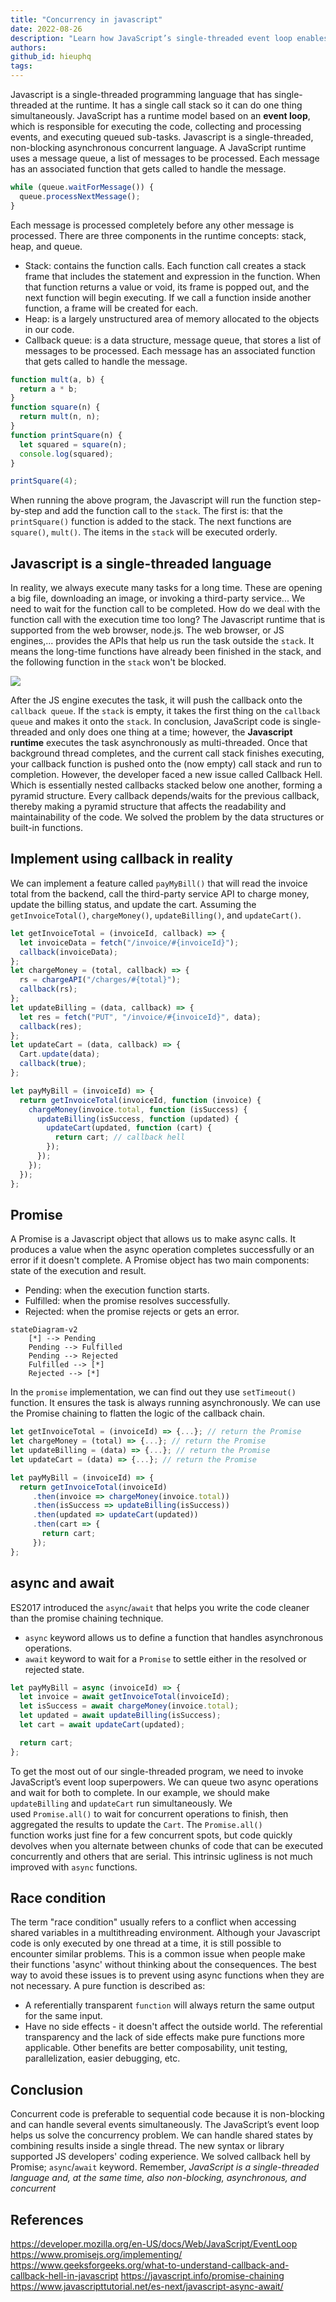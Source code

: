 ```yaml
---
title: "Concurrency in javascript"
date: 2022-08-26
description: "Learn how JavaScript’s single-threaded event loop enables asynchronous, non-blocking concurrency using callbacks, Promises, and async/await to handle tasks efficiently and avoid callback hell."
authors: 
github_id: hieuphq
tags: 
---
```


Javascript is a single-threaded programming language that has single-threaded at the runtime. It has a single call stack so it can do one thing simultaneously. JavaScript has a runtime model based on an **event loop**, which is responsible for executing the code, collecting and processing events, and executing queued sub-tasks. Javascript is a single-threaded, non-blocking asynchronous concurrent language. A JavaScript runtime uses a message queue, a list of messages to be processed. Each message has an associated function that gets called to handle the message.

```javascript
while (queue.waitForMessage()) {
  queue.processNextMessage();
}
```

Each message is processed completely before any other message is processed. There are three components in the runtime concepts: stack, heap, and queue.

- Stack: contains the function calls. Each function call creates a stack frame that includes the statement and expression in the function. When that function returns a value or void, its frame is popped out, and the next function will begin executing. If we call a function inside another function, a frame will be created for each.
- Heap: is a largely unstructured area of memory allocated to the objects in our code.
- Callback queue: is a data structure, message queue, that stores a list of messages to be processed. Each message has an associated function that gets called to handle the message.

```javascript
function mult(a, b) {
  return a * b;
}
function square(n) {
  return mult(n, n);
}
function printSquare(n) {
  let squared = square(n);
  console.log(squared);
}

printSquare(4);
```

When running the above program, the Javascript will run the function step-by-step and add the function call to the `stack`. The first is: that the `printSquare()` function is added to the stack. The next functions are `square()`, `mult()`. The items in the `stack` will be executed orderly.

## Javascript is a single-threaded language

In reality, we always execute many tasks for a long time. These are opening a big file, downloading an image, or invoking a third-party service... We need to wait for the function call to be completed. How do we deal with the function call with the execution time too long? The Javascript runtime that is supported from the web browser, node.js. The web browser, or JS engines,... provides the APIs that help us run the task outside the `stack`. It means the long-time functions have already been finished in the stack, and the following function in the `stack` won't be blocked.

![](assets/concurrency-in-javascript_javascript-concurrency-model.webp)

After the JS engine executes the task, it will push the callback onto the `callback queue`. If the `stack` is empty, it takes the first thing on the `callback queue` and makes it onto the `stack`. In conclusion, JavaScript code is single-threaded and only does one thing at a time; however, the **Javascript runtime** executes the task asynchronously as multi-threaded. Once that background thread completes, and the current call stack finishes executing, your callback function is pushed onto the (now empty) call stack and run to completion. However, the developer faced a new issue called Callback Hell. Which is essentially nested callbacks stacked below one another, forming a pyramid structure. Every callback depends/waits for the previous callback, thereby making a pyramid structure that affects the readability and maintainability of the code. We solved the problem by the data structures or built-in functions.

## Implement using callback in reality

We can implement a feature called `payMyBill()` that will read the invoice total from the backend, call the third-party service API to charge money, update the billing status, and update the cart. Assuming the `getInvoiceTotal()`, `chargeMoney()`, `updateBilling()`, and `updateCart()`.

```javascript
let getInvoiceTotal = (invoiceId, callback) => {
  let invoiceData = fetch("/invoice/#{invoiceId}");
  callback(invoiceData);
};
let chargeMoney = (total, callback) => {
  rs = chargeAPI("/charges/#{total}");
  callback(rs);
};
let updateBilling = (data, callback) => {
  let res = fetch("PUT", "/invoice/#{invoiceId}", data);
  callback(res);
};
let updateCart = (data, callback) => {
  Cart.update(data);
  callback(true);
};

let payMyBill = (invoiceId) => {
  return getInvoiceTotal(invoiceId, function (invoice) {
    chargeMoney(invoice.total, function (isSuccess) {
      updateBilling(isSuccess, function (updated) {
        updateCart(updated, function (cart) {
          return cart; // callback hell
        });
      });
    });
  });
};
```

## Promise

A Promise is a Javascript object that allows us to make async calls. It produces a value when the async operation completes successfully or an error if it doesn't complete. A Promise object has two main components: state of the execution and result.

- Pending: when the execution function starts.
- Fulfilled: when the promise resolves successfully.
- Rejected: when the promise rejects or gets an error.

```mermaid
stateDiagram-v2
    [*] --> Pending
    Pending --> Fulfilled
    Pending --> Rejected
    Fulfilled --> [*]
    Rejected --> [*]
```

In the `promise` implementation, we can find out they use `setTimeout()` function. It ensures the task is always running asynchronously. We can use the Promise chaining to flatten the logic of the callback chain.

```javascript
let getInvoiceTotal = (invoiceId) => {...}; // return the Promise
let chargeMoney = (total) => {...}; // return the Promise
let updateBilling = (data) => {...}; // return the Promise
let updateCart = (data) => {...}; // return the Promise

let payMyBill = (invoiceId) => {
  return getInvoiceTotal(invoiceId)
     .then(invoice => chargeMoney(invoice.total))
     .then(isSuccess => updateBilling(isSuccess))
     .then(updated => updateCart(updated))
     .then(cart => {
       return cart;
     });
};
```

## async and await

ES2017 introduced the `async`/`await` that helps you write the code cleaner than the promise chaining technique.

- `async` keyword allows us to define a function that handles asynchronous operations.
- `await` keyword to wait for a `Promise` to settle either in the resolved or rejected state.

```javascript
let payMyBill = async (invoiceId) => {
  let invoice = await getInvoiceTotal(invoiceId);
  let isSuccess = await chargeMoney(invoice.total);
  let updated = await updateBilling(isSuccess);
  let cart = await updateCart(updated);

  return cart;
};
```

To get the most out of our single-threaded program, we need to invoke JavaScript’s event loop superpowers. We can queue two async operations and wait for both to complete. In our example, we should make `updateBilling` and `updateCart` run simultaneously. We used `Promise.all()` to wait for concurrent operations to finish, then aggregated the results to update the `Cart`. The `Promise.all()` function works just fine for a few concurrent spots, but code quickly devolves when you alternate between chunks of code that can be executed concurrently and others that are serial. This intrinsic ugliness is not much improved with `async` functions.

## Race condition

The term "race condition" usually refers to a conflict when accessing shared variables in a multithreading environment. Although your Javascript code is only executed by one thread at a time, it is still possible to encounter similar problems. This is a common issue when people make their functions 'async' without thinking about the consequences. The best way to avoid these issues is to prevent using async functions when they are not necessary. A pure function is described as:

- A referentially transparent `function` will always return the same output for the same input.
- Have no side effects - it doesn't affect the outside world. The referential transparency and the lack of side effects make pure functions more applicable. Other benefits are better composability, unit testing, parallelization, easier debugging, etc.

## Conclusion

Concurrent code is preferable to sequential code because it is non-blocking and can handle several events simultaneously. The JavaScript’s event loop helps us solve the concurrency problem. We can handle shared states by combining results inside a single thread. The new syntax or library supported JS developers' coding experience. We solved callback hell by Promise; `async`/`await` keyword. Remember, _JavaScript is a single-threaded language and, at the same time, also non-blocking, asynchronous, and concurrent_

## References

https://developer.mozilla.org/en-US/docs/Web/JavaScript/EventLoop https://www.promisejs.org/implementing/ https://www.geeksforgeeks.org/what-to-understand-callback-and-callback-hell-in-javascript https://javascript.info/promise-chaining https://www.javascripttutorial.net/es-next/javascript-async-await/
